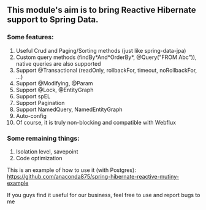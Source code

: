 ## This module's aim is to bring Reactive Hibernate support to Spring Data.
### Some features:
1. Useful Crud and Paging/Sorting methods (just like spring-data-jpa)
2. Custom query methods (findBy\*And\*OrderBy*, @Query("FROM Abc")), native queries are also supported
3. Support @Transactional (readOnly, rollbackFor, timeout, noRollbackFor, ...)
4. Support @Modifying, @Param
5. Support @Lock, @EntityGraph
6. Support spEL
7. Support Pagination
8. Support NamedQuery, NamedEntityGraph
9. Auto-config
10. Of course, it is truly non-blocking and compatible with Webflux

### Some remaining things:
1. Isolation level, savepoint
2. Code optimization

This is an example of how to use it (with Postgres): https://github.com/anaconda875/spring-hibernate-reactive-mutiny-example

If you guys find it useful for our business, feel free to use and report bugs to me